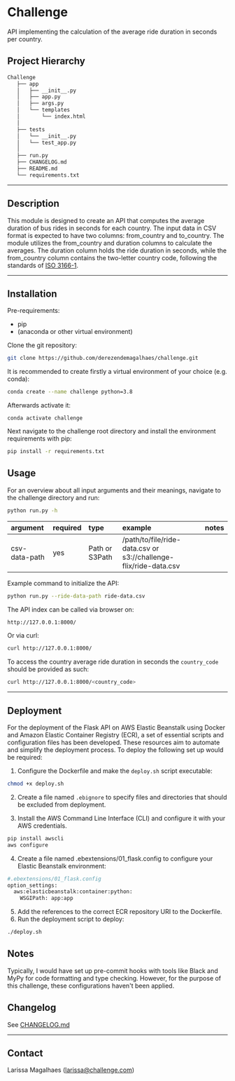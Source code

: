 # Challenge
API implementing the calculation of the average ride duration in seconds per country.

## Project Hierarchy

``` bash
Challenge
   ├── app
   │   ├── __init__.py
   │   ├── app.py
   │   ├── args.py
   │   └── templates
   │       └── index.html
   │
   ├── tests
   │   └── __init__.py
   │   └── test_app.py
   │
   ├── run.py
   ├── CHANGELOG.md
   ├── README.md
   └── requirements.txt

```
----

## Description

This module is designed to create an API that computes the average duration of bus rides in seconds for each country. The input data in CSV format is expected to have two columns: from_country and to_country. The module utilizes the from_country and duration columns to calculate the averages. The duration column holds the ride duration in seconds, while the from_country column contains the two-letter country code, following the standards of [ISO 3166-1](https://en.wikipedia.org/wiki/ISO_3166-1_alpha-2).

----

## Installation

Pre-requirements:
- pip
- (anaconda or other virtual environment)

Clone the git repository:

```bash
git clone https://github.com/derezendemagalhaes/challenge.git
```

It is recommended to create firstly a virtual environment of your choice (e.g. conda):

```bash
conda create --name challenge python=3.8
```

Afterwards activate it:

```
conda activate challenge
```

Next navigate to the challenge root directory and install the environment requirements with pip:

```bash
pip install -r requirements.txt
```

## Usage

For an overview about all input arguments and their meanings, navigate to the challenge directory and run:
```bash
python run.py -h
```

| argument             | required | type     | example                                                                               |  notes                                                                   | 
|:---------------------|:---------|:---------|:--------------------------------------------------------------------------------------|:-----------------------------------------------------------------------|
| csv-data-path   | yes      | Path or S3Path | /path/to/file/ride-data.csv or s3://challenge-flix/ride-data.csv     |                        



Example command to initialize the API:

```bash
python run.py --ride-data-path ride-data.csv
```
The API index can be called via browser on:

```bash
http://127.0.0.1:8000/
```

Or via curl:
```bash
curl http://127.0.0.1:8000/
```

To access the country average ride duration in seconds the `country_code` should be provided as such:
```bash
curl http://127.0.0.1:8000/<country_code>
```
----
## Deployment
For the deployment of the Flask API on AWS Elastic Beanstalk using Docker and Amazon Elastic Container Registry (ECR), a set of essential scripts and configuration files has been developed. These resources aim to automate and simplify the deployment process. To deploy the following set up would be required:

1. Configure the Dockerfile and make the `deploy.sh` script executable:
```bash
chmod +x deploy.sh
```
2. Create a file named `.ebignore` to specify files and directories that should be excluded from deployment.

3. Install the AWS Command Line Interface (CLI) and configure it with your AWS credentials.
```bash
pip install awscli
aws configure
```
4. Create a file named .ebextensions/01_flask.config to configure your Elastic Beanstalk environment:
```bash
#.ebextensions/01_flask.config
option_settings:
  aws:elasticbeanstalk:container:python:
    WSGIPath: app:app
```
5. Add the references to the correct ECR repository URI to the Dockerfile.
6. Run the deployment script to deploy:
```bash
./deploy.sh
```

## Notes
Typically, I would have set up pre-commit hooks with tools like Black and MyPy for code formatting and type checking. 
However, for the purpose of this challenge, these configurations haven't been applied.

## Changelog

See [CHANGELOG.md](CHANGELOG.md)

----

## Contact

Larissa Magalhaes ([larissa@challenge.com](mailto:larissa@chalenge.com))
